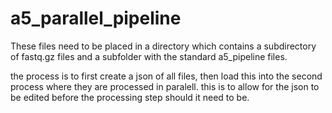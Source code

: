 # a5_parallel_pipeline

These files need to be placed in a directory which contains a subdirectory of fastq.gz files and a subfolder with the standard a5_pipeline files.

the process is to first create a json of all files, then load this into the second process where they are processed in paralell. this is to allow for the json to be edited before the processing step should it need to be.

